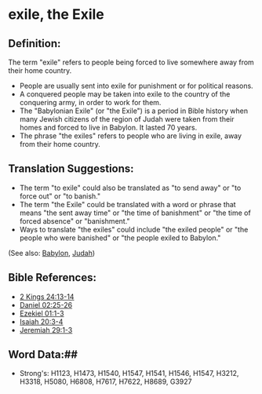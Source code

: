 # exile, the Exile #

## Definition: ##

The term "exile" refers to people being forced to live somewhere away from their home country.

* People are usually sent into exile for punishment or for political reasons.
* A conquered people may be taken into exile to the country of the conquering army, in order to work for them.
* The "Babylonian Exile" (or "the Exile") is a period in Bible history when many Jewish citizens of the region of Judah were taken from their homes and forced to live in Babylon. It lasted 70 years.
* The phrase "the exiles" refers to people who are living in exile, away from their home country.

## Translation Suggestions: ##

* The term "to exile" could also be translated as "to send away" or "to force out" or "to banish."
* The term "the Exile" could be translated with a word or phrase that means "the sent away time" or "the time of banishment" or "the time of forced absence" or "banishment."
* Ways to translate "the exiles" could include "the exiled people" or "the people who were banished" or "the people exiled to Babylon."

(See also: [Babylon](../other/babylon.md), [Judah](../other/kingdomofjudah.md))

## Bible References: ##

* [2 Kings 24:13-14](rc://en/tn/help/2ki/24/13)
* [Daniel 02:25-26](rc://en/tn/help/dan/02/25)
* [Ezekiel 01:1-3](rc://en/tn/help/ezk/01/01)
* [Isaiah 20:3-4](rc://en/tn/help/isa/20/03)
* [Jeremiah 29:1-3](rc://en/tn/help/jer/29/01)

## Word Data:##

* Strong's: H1123, H1473, H1540, H1547, H1541, H1546, H1547, H3212, H3318, H5080, H6808, H7617, H7622, H8689, G3927

